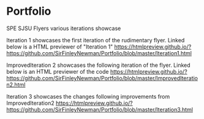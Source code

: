 # Portfolio
SPE SJSU Flyers various iterations showcase 

Iteration 1 showcases the first iteration of the rudimentary flyer.
Linked below is a HTML previewer of "Iteration 1"
https://htmlpreview.github.io/?https://github.com/SirFinleyNewman/Portfolio/blob/master/Iteration1.html

ImprovedIteration 2 showcases the following iteration of the flyer.
Linked below is an HTML previewer of the code
https://htmlpreview.github.io/?https://github.com/SirFinleyNewman/Portfolio/blob/master/ImprovedIteration2.html

Iteration 3 showcases the changes following improvements from ImprovedIteration2
https://htmlpreview.github.io/?https://github.com/SirFinleyNewman/Portfolio/blob/master/Iteration3.html
